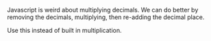 Javascript is weird about multiplying decimals. We can do better by removing the decimals, multiplying, then re-adding the decimal place.

Use this instead of built in multiplication.
